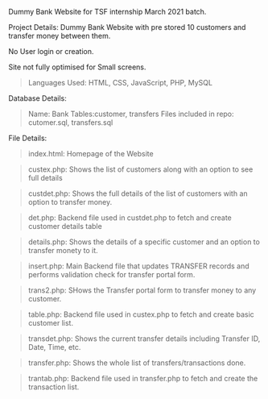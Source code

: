 Dummy Bank Website for TSF internship March 2021 batch.

Project Details:
  Dummy Bank Website with pre stored 10 customers and transfer money between them.
  
  No User login or creation.
  
  Site not fully optimised for Small screens.
  
  > Languages Used: HTML, CSS, JavaScript, PHP, MySQL
  
Database Details:
  > Name: Bank
  > Tables:customer, transfers
  > Files included in repo: cutomer.sql, transfers.sql
 
File Details:
  > index.html: Homepage of the Website
  
  > custex.php: Shows the list of customers along with an option to see full details
  
  > custdet.php: Shows the full details of the list of customers with an option to transfer money.
  
  > det.php: Backend file used in custdet.php to fetch and create customer details table
  
  > details.php: Shows the details of a specific customer and an option to transfer monety to it.
  
  > insert.php: Main Backend file that updates TRANSFER records and performs validation check for transfer portal form.
  
  > trans2.php: SHows the Transfer portal form to transfer money to any customer.
  
  > table.php: Backend file used in custex.php to fetch and create basic customer list.
  
  > transdet.php: Shows the current transfer details including Transfer ID, Date, Time, etc.
  
  > transfer.php: Shows the whole list of transfers/transactions done.
  
  > trantab.php: Backend file used in transfer.php to fetch and create the transaction list.


